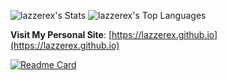 
![lazzerex's Stats](https://github-readme-stats.vercel.app/api?username=lazzerex&theme=vue-dark&show_icons=true&hide_border=true&count_private=true)  ![lazzerex's Top Languages](https://github-readme-stats.vercel.app/api/top-langs/?username=lazzerex&theme=vue-dark&show_icons=true&hide_border=true&layout=compact&langs_count=10)

**Visit My Personal Site**: [https://lazzerex.github.io](https://lazzerex.github.io)

[![Readme Card](https://github.com/lazzerex/math-visualizer)](https://github.com/lazzerex/math-visualizer)



